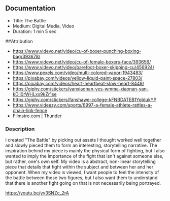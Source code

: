 ## Documentation
* Title: The Battle
* Medium: Digital Media, Video 
* Duration: 1 min 5 sec

##Attribution
* https://www.videvo.net/video/cu-of-boxer-punching-boxing-bag/393678/
* https://www.videvo.net/video/cu-of-female-boxers-face/393656/
* https://www.videvo.net/video/barefoot-boxer-skipping-cu/456924/
* https://www.pexels.com/video/multi-colored-vapor-1943483/
* https://pixabay.com/videos/yellow-liquid-paint-space-27803/
* https://pixabay.com/videos/heart-heartbeat-slow-heart-8449/
* https://giphy.com/stickers/yanxiaonan-yes-wmma-xiaonan-yan-kDli0rWHLxx9kZr1se
* https://giphy.com/stickers/fanshawe-college-kFNBDATEB1YqIdukYP
* https://www.videezy.com/sports/6997-a-female-athlete-rattles-a-chain-link-fence
* Filmstro.com | Thunder

### Description
I created "The Battle" by picking out assets I thought worked well together and slowly pieced them to form an interesting, storytelling narrative.
The inspiration behind my piece is mainly the physical form of fighting, but I also wanted to imply the importance of the fight that isn't against someone else, 
but rather, one's own self. My video is a abstract, non-linear storytelling piece that details that fight within the subject and between her and her opponent. 
When my video is viewed, I want people to feel the intensity of the battle between these two figures, but I also want them to understand 
that there is another fight going on that is not necessarily being portrayed. 

https://youtu.be/yv3SNZc_2rA

